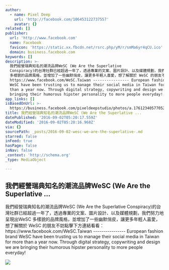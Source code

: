 ```yaml
---
author:
  - name: Pixel Deep
    url: 'http://facebook.com/106453122737557'
    avatar: {}
related: []
publisher:
  url: 'http://www.facebook.com'
  name: Facebook
  favicon: 'https://static.xx.fbcdn.net/rsrc.php/yM/r/smMa6yr4qCU.ico'
  domain: business.facebook.com
keywords: []
description: >-
  我們經營瑞典知名的潮流品牌WeSC (We Are the Superlative
  Conspiracy)的台灣社群已經超過一年了，透過專業的文案、圖片設計、以及媒體規劃，我們努力地呈現出WeSC
  多樣貌的品牌風格，並增加了一些幽默俏皮，讓更多年輕人喜愛，想了解關於 WeSC 的朋友不妨點擊下方連結看看：
  https://www.facebook.com/WeSC.Taiwan ---------------- European fashion brand
  WeSC have been trusting us to manage their social media in Taiwan for more
  than a year now. Through digital strategy, copywriting and design we are
  bringing their humorous hipster personality to more people everyday!
app_links: []
isBasedOnUrl: >-
  https://business.facebook.com/pixeldeepstudio/photos/a.176123405770528.42056.106453122737557/803137373069125/?type=3&theater
title: 我們經營瑞典知名的潮流品牌WeSC (We Are the Superlative ...
datePublished: '2016-09-02T05:20:17.559Z'
dateModified: '2016-09-02T05:20:16.968Z'
via: {}
sourcePath: _posts/2016-09-02-wesc-we-are-the-superlative-.md
starred: false
inFeed: true
hasPage: false
inNav: false
_context: 'http://schema.org'
_type: MediaObject

---
```

<article style=""><h1>我們經營瑞典知名的潮流品牌WeSC (We Are the Superlative ...</h1><p>我們經營瑞典知名的潮流品牌WeSC (We Are the Superlative Conspiracy)的台灣社群已經超過一年了，透過專業的文案、圖片設計、以及媒體規劃，我們努力地呈現出WeSC 多樣貌的品牌風格，並增加了一些幽默俏皮，讓更多年輕人喜愛，想了解關於 WeSC 的朋友不妨點擊下方連結看看： https://www.facebook.com/WeSC.Taiwan ---------------- European fashion brand WeSC have been trusting us to manage their social media in Taiwan for more than a year now. Through digital strategy, copywriting and design we are bringing their humorous hipster personality to more people everyday!</p><img src="https://scontent.xx.fbcdn.net/v/t1.0-9/p720x720/10995568_803137373069125_5074113561021884011_n.jpg?oh=694b1ef18feba0917b3501094a271d90&amp;oe=584829FF" /></article>